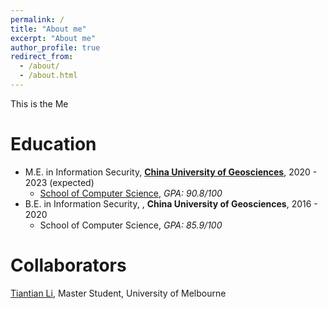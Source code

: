 ```yaml
---
permalink: /
title: "About me"
excerpt: "About me"
author_profile: true
redirect_from: 
  - /about/
  - /about.html
---
```


This is the Me

Education
======
* M.E. in Information Security, **[China University of Geosciences](https://en.cug.edu.cn/)**, 2020 - 2023 (expected)
  *   [School of Computer Science](https://en.cs.cug.edu.cn/), *GPA: 90.8/100*
* B.E. in Information Security, , **China University of Geosciences**, 2016 - 2020
  *   School of Computer Science, *GPA: 85.9/100*


Collaborators
======
[<u>Tiantian Li</u>](https://scholar.google.com/citations?user=WgIgW_0AAAAJ&hl=en), Master Student, University of Melbourne

